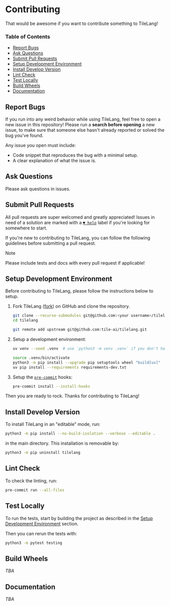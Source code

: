 # Contributing

That would be awesome if you want to contribute something to TileLang!

### Table of Contents  <!-- omit in toc --> <!-- markdownlint-disable heading-increment -->

- [Report Bugs](#report-bugs)
- [Ask Questions](#ask-questions)
- [Submit Pull Requests](#submit-pull-requests)
- [Setup Development Environment](#setup-development-environment)
- [Install Develop Version](#install-develop-version)
- [Lint Check](#lint-check)
- [Test Locally](#test-locally)
- [Build Wheels](#build-wheels)
- [Documentation](#documentation)

## Report Bugs

If you run into any weird behavior while using TileLang, feel free to open a new issue in this repository! Please run a **search before opening** a new issue, to make sure that someone else hasn't already reported or solved the bug you've found.

Any issue you open must include:

- Code snippet that reproduces the bug with a minimal setup.
- A clear explanation of what the issue is.

## Ask Questions

Please ask questions in issues.

## Submit Pull Requests

All pull requests are super welcomed and greatly appreciated! Issues in need of a solution are marked with a [`♥ help`](https://github.com/ianstormtaylor/TileLang/issues?q=is%3Aissue+is%3Aopen+label%3A%22%E2%99%A5+help%22) label if you're looking for somewhere to start.

If you're new to contributing to TileLang, you can follow the following guidelines before submitting a pull request.

> [!NOTE]
> Please include tests and docs with every pull request if applicable!

## Setup Development Environment

Before contributing to TileLang, please follow the instructions below to setup.

1. Fork TileLang ([fork](https://github.com/tile-ai/tilelang/fork)) on GitHub and clone the repository.

    ```bash
    git clone --recurse-submodules git@github.com:<your username>/tilelang.git  # use the SSH protocol
    cd tilelang

    git remote add upstream git@github.com:tile-ai/tilelang.git
    ```

2. Setup a development environment:

    ```bash
    uv venv --seed .venv  # use `python3 -m venv .venv` if you don't have `uv`

    source .venv/bin/activate
    python3 -m pip install --upgrade pip setuptools wheel "build[uv]"
    uv pip install --requirements requirements-dev.txt
    ```

3. Setup the [`pre-commit`](https://pre-commit.com) hooks:

    ```bash
    pre-commit install --install-hooks
    ```

Then you are ready to rock. Thanks for contributing to TileLang!

## Install Develop Version

To install TileLang in an "editable" mode, run:

```bash
python3 -m pip install --no-build-isolation --verbose --editable .
```

in the main directory. This installation is removable by:

```bash
python3 -m pip uninstall tilelang
```

## Lint Check

To check the linting, run:

```bash
pre-commit run --all-files
```

## Test Locally

To run the tests, start by building the project as described in the [Setup Development Environment](#setup-development-environment) section.

Then you can rerun the tests with:

```bash
python3 -m pytest testing
```

## Build Wheels

_TBA_

## Documentation

_TBA_
